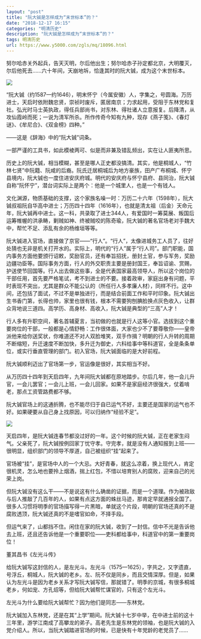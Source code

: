 ```yaml
---
layout: "post"
title: "阮大铖是怎样成为“末世标本”的？"
date: "2018-12-17 16:15"
categories: "明清历史"
description: "阮大铖是怎样成为“末世标本”的？"
tags: 明清历史
url: https://www.y5000.com/zgls/mq/18096.html
---
```






努尔哈赤关外起兵，告天灭明，尔后他出生；努尔哈赤子孙定都北京，大明覆灭，尔后他死去……六十年间，天崩地坼，恰逢其时的阮大铖，成为这个末世标本。

![](https://img.y5000.com/uploads/allimg/170329/6-1F329101PEV.jpg)

“阮大铖（约1587—约1646），明末怀宁（今属安徽）人，字集之，号圆海。万历进士，天启时依附魏忠贤，崇祯时废斥，匿居南京；力求起用，受阻于东林党和复社。弘光时马士英执政，得任兵部尚书，对东林、得社诸人立意报复。后降清，从攻仙霞岭而死；一说为清军所杀。所作传奇今知有九种，现存《燕子笺》、《春灯谜》、《牟尼合》、《双金榜》四种。”

——这是《辞海》中的“阮大铖”词条。

一部严谨的工具书，如此模棱两可、似是而非兼及错乱频出，实在让人匪夷所思。

历史上的阮大铖，相当模糊，甚至是哪人正史都没搞清。其实，他是桐城人，“竹林七贤”中阮籍、阮咸的后裔。阮氏迁居桐城后为地方豪族，田产广布桐城、怀宁县境内，阮大铖也一度住进安庆府城。明代的安庆府与怀宁县府、县同治，阮大铖自称“阮怀宁”，潜台词实际上是两个：他是一个城里人，也是一个有钱人。

文化渊源，物质基础的支撑，这个家族名噪一时：万历二十六年（1598年），阮大铖叔祖阮自华高中进士；万历四十四年（1616年），也就是清太祖（后金）天命元年，阮大铖再中进士。这一科，共录取了进士344人，有爱国时一筹莫展、叛国后运筹帷幄的洪承畴，剿贼如神、终被贼咬的陈奇瑜，阮大铖的著名官场老对手魏大中，帮忙不足、添乱有余的杨维垣等等。

阮大铖进入官场，直接做了京官——“行人”。“行人”，太像进城务工人员了，往好处猜也无非是机关打开水的。实际上，明代的“行人”属于“行人司”。部门职能，国内事务方面他要颁行诏敕，奖励官员，还有奉旨招抚，册封土官，参与军务，奖励边疆功臣等。国际事务方面，行人的外交职责主要是册封国王，奉旨诏谕、赏赐，护送使节回国等。行人出去做这些事，全是代表国家最高领导人，所以这个岗位的干部任用，首先要严格笔试，考不到进士的不要。接着政审，家庭出身有问题，平时表现不突出，尤其是群众不能公认的（所任行人多孝廉人材），同样不行。这中间，还包括了面试，不过不是单独进行，而是结合前面工作和平时印象。阮大铖出生书香门第，长得也帅，家里也很有钱，根本不需要狗刨腆脸换点灰色收入，让群众背地说三道四。高学历、高身材、高收入，阮大铖是典型的“三高”人才！

行人多有升职空间，著名首辅夏言，当初做的也就是行人这等小官。选拔到这个重要岗位的干部，一般都是心情舒畅：工作很体面，大家也少不了要尊敬你——皇帝派他来给你送奖状，你难道还不对人双脸堆笑，双手作揖？明朝的行人升转的周期不断缩短，升迁速度不断加快，多升迁为御史，六科给事中等科道官，全是条条单位，或实行垂直管理的部门。初入官场，阮大铖面临的是大好前程。

阮大铖顺利迈出了官场第一步，官运像是很好，其实相当不好。

从万历四十四年到天启四年，九年间阮大铖都在原地踏步。尔后几年，他一会儿升官，一会儿罢官；一会儿上班，一会儿回家。如果不是家庭经济很强大，仗着啃老，那点工资管路费都不够。

阮大铖官场上的这通折腾，也不能尽归于自已运气不好，主要还是国家的运气也不好。如果硬要从自己身上找原因，可以归纳作“经验不足”。

![](https://img.y5000.com/uploads/allimg/170329/101T35E6-0.jpg)

天启四年，是阮大铖连春节都没过好的一年。这个时候的阮大铖，正在老家生闷气。父亲死了，阮大铖按例回家丁忧守孝。守完孝，就是没有人通知报到上班——很明显，组织部门的领导不厚道，自己被组织“挂”起来了。

官场被“挂”，是官场中人的一个大忌。大好青春，就这么凉着，换上现代人，肯定很机灵，怎么地也要拎上烟酒，揣上红包，不惜以培育别人的腐败，迎来自己的光荣上岗。

但阮大铖没有这么干——不是说这有什么确凿的证据，而是一个道理。作为被政敌与后人推敲了几百年的人，如果有点这方面的蛛丝马迹，那肯定早就通报全国了。很多人习惯将明季的官场描写得一片黑暗，单就这个片段，明朝的官场还真的不是腐败透顶，阮大铖还真的不是嗜官如命，不择手段。

但运气来了，山都挡不住。闲住在家的阮大铖，收到了一封信。信中不光是告诉他去上班，还且还告诉他是一个重要职位——吏科都给事中，科道官中的第一重要岗位！

董其昌书《左光斗传》

给阮大铖写这封信的人，是左光斗。左光斗（1575—1625），字共之，又字遗直，号浮丘，桐城人，阮大铖的老乡。左、阮不仅是同乡，而且交情深厚。但是，如果认为左光斗是因为老乡关系才写阮大铖写信，那就错了。明季的京城，有很多桐城老乡，何如宠、方孔炤等，但给阮大铖帮忙谋官的，只有这个左光斗。

左光斗为什么要给阮大铖帮忙？因为他们是同志——东林党。

阮大铖加入东林党，还是在其“上学”期间。阮大铖十七岁中举，在中进士前的这十三年里，游学江南成了高攀龙的弟子。高老先生是东林党的领袖，也是阮大铖的入党介绍人。所以，当阮大铖踏进官场的时候，已是快有十年党龄的老党员了……

